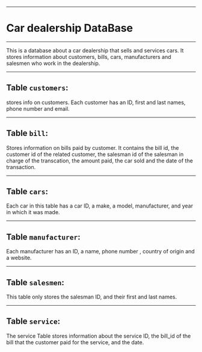 
--- 
# Car dealership DataBase
***
This is a database about a car dealership that sells and services cars. It stores information about customers, bills, cars, manufacturers and salesmen who work in the dealership.
***
## Table `customers`:
stores info on customers. Each customer has an ID, first and last names, phone number and email.

***
## Table `bill`:
Stores information on bills paid by customer. It contains the bill id, the customer id of the related customer, the salesman id of the salesman in charge of the transcation, the amount paid, the car sold and the date of the transaction.

***
## Table `cars`:
Each car in this table has a car ID, a make, a model, manufacturer, and year in which it was made.

***
## Table `manufacturer`:
Each manufacturer has an ID, a name, phone number , country of origin and a website.
***

## Table `salesmen`:
This table only stores the salesman ID, and their first and last names.
***
## Table `service`:
The service Table stores information about the service ID, the bill_id of the bill that the customer paid for the service, and the date.